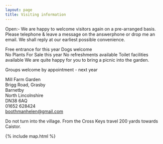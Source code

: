 ```yaml
---
layout: page
title: Visiting information
---
```


Open:- We are happy to welcome visitors again on a pre-arranged basis.
Please telephone & leave a message on the answerphone or drop me an email.
We shall reply at our earliest possible convenience.

Free entrance for this year
Dogs welcome<br/>
No Plants For Sale this year
No refreshments available
Toilet facilities available
We are quite happy for you to bring a picnic into the garden.

Groups welcome by appointment - next year

Mill Farm Garden<br/>
Brigg Road, Grasby<br/>
Barnetby<br/>
North Lincolnshire<br/>
DN38 6AQ<br/>
01652 628424<br/>
boothmanhelen@gmail.com

Do not turn into the village.  From the Cross Keys travel 200 yards towards Caistor.

{% include map.html %}
